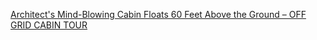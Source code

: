 [Architect's Mind-Blowing Cabin Floats 60 Feet Above the Ground – OFF GRID CABIN TOUR](https://youtu.be/pMxM-zkGl90?si=FbmSEjnxnUZ4KFH2)
